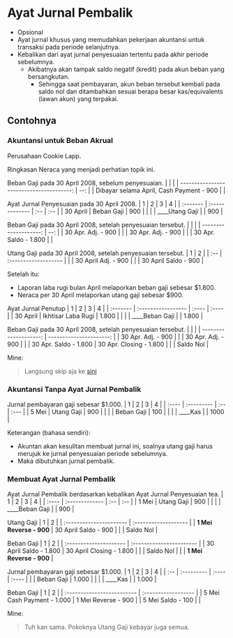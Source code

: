 # Ayat Jurnal Pembalik

- Opsional
- Ayat jurnal khusus yang memudahkan pekerjaan akuntansi untuk transaksi pada periode selanjutnya.
- Kebalikan dari ayat jurnal penyesuaian tertentu pada akhir periode sebelumnya.
  - Akibatnya akan tampak saldo negatif (kredit) pada akun beban yang bersangkutan.
    - Sehingga saat pembayaran, akun beban tersebut kembali pada saldo nol dan ditambahkan sesuai berapa besar kas/equivalents (lawan akun) yang terpakai.

## Contohnya

### Akuntansi untuk Beban Akrual

Perusahaan Cookie Lapp.

Ringkasan Neraca yang menjadi perhatian topik ini.

Beban Gaji pada 30 April 2008, sebelum penyesuaian.
|                                          |     |
| ---------------------------------------: | --: |
| Dibayar selama April, Cash Payment - 900 |     |

Ayat Jurnal Penyesuaian pada 30 April 2008.
| 1        | 2              | 3   | 4   |
| :------- | :------------- | :-- | :-- |
| 30 April | Beban Gaji     | 900 |     |
|          | ____Utang Gaji |     | 900 |

Beban Gaji pada 30 April 2008, setelah penyesuaian tersebut.
|                       |     |
| --------------------: | --: |
|    30 Apr. Adj. - 900 |     |
|    30 Apr. Adj. - 900 |     |
| 30 Apr. Saldo - 1.800 |     |

Utang Gaji pada 30 April 2008, setelah penyesuaian tersebut.
| 1   | 2                    |
| :-- | :------------------- |
|     | 30 April Adj. - 900  |
|     | 30 April Saldo - 900 |

Setelah itu:
- Laporan laba rugi bulan April melaporkan beban gaji sebesar $1.800.
- Neraca per 30 April melaporkan utang gaji sebesar $900.

Ayat Jurnal Penutup
| 1        | 2                  | 3     | 4     |
| :------- | :----------------- | :---- | :---- |
| 30 April | Ikhtisar Laba Rugi | 1.800 |       |
|          | ____Beban Gaji     |       | 1.800 |

Beban Gaji pada 30 April 2008, setelah penyesuaian tersebut.
|                       |                         |
| --------------------: | ----------------------: |
|    30 Apr. Adj. - 900 |                         |
|    30 Apr. Adj. - 900 |                         |
| 30 Apr. Saldo - 1.800 | 30 Apr. Closing - 1.800 |
|                       |               Saldo Nol |

Mine:
> Langsung skip aja ke [sini](#membuat-ayat-jurnal-pembalik)

### Akuntansi Tanpa Ayat Jurnal Pembalik

Jurnal pembayaran gaji sebesar $1.000.
| 1     | 2          | 3   | 4    |
| :---- | :--------- | :-- | :--- |
| 5 Mei | Utang Gaji | 900 |      |
|       | Beban Gaji | 100 |      |
|       | ____Kas    |     | 1000 |

Keterangan (bahasa sendiri):
- Akuntan akan kesulitan membuat jurnal ini, soalnya utang gaji harus merujuk ke jurnal penyesuaian periode sebelumnya.
- Maka dibutuhkan jurnal pembalik.

### Membuat Ayat Jurnal Pembalik

Ayat Jurnal Pembalik berdasarkan kebalikan Ayat Jurnal Penyesuaian tea.
| 1     | 2              | 3   | 4   |
| :---- | :------------- | :-- | :-- |
| 1 Mei | Utang Gaji     | 900 |     |
|       | ____Beban Gaji |     | 900 |

Utang Gaji
| 1                       | 2                    |
| :---------------------- | :------------------- |
| **1 Mei Reverse - 900** | 30 April Saldo - 900 |
|                         | Saldo Nol            |

Beban Gaji
| 1                      | 2                        |
| :--------------------- | :----------------------- |
| 30 April Saldo - 1.800 | 30 April Closing - 1.800 |
|                        | Saldo Nol                |
|                        | **1 Mei Reverse - 900**  |

Jurnal pembayaran gaji sebesar $1.000.
| 1   | 2          | 3     | 4     |
| :-- | :--------- | :---- | :---- |
|     | Beban Gaji | 1.000 |       |
|     | ____Kas    |       | 1.000 |

Beban Gaji
| 1                          | 2                   |
| :------------------------- | :------------------ |
| 5 Mei Cash Payment - 1.000 | 1 Mei Reverse - 900 |
| 5 Mei Saldo - 100          |                     |

Mine:
> Tuh kan sama. Pokoknya Utang Gaji kebayar juga semua.

